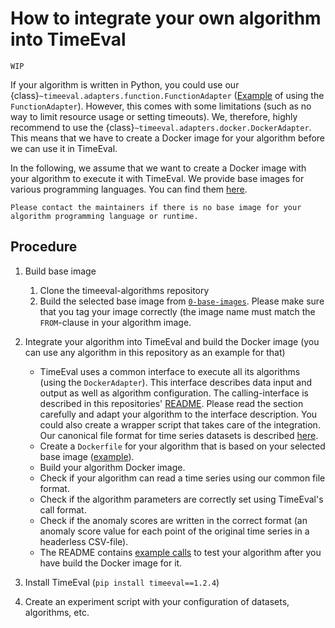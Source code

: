 # How to integrate your own algorithm into TimeEval

```{warning}
WIP
```

If your algorithm is written in Python, you could use our {class}`~timeeval.adapters.function.FunctionAdapter` ([Example](../concepts/algorithms.md#function-adapter) of using the `FunctionAdapter`).
However, this comes with some limitations (such as no way to limit resource usage or setting timeouts).
We, therefore, highly recommend to use the {class}`~timeeval.adapters.docker.DockerAdapter`.
This means that we have to create a Docker image for your algorithm before we can use it in TimeEval.

In the following, we assume that we want to create a Docker image with your algorithm to execute it with TimeEval.
We provide base images for various programming languages.
You can find them [here](https://github.com/HPI-Information-Systems/TimeEval-algorithms/tree/main/0-base-images).

```{note}
Please contact the maintainers if there is no base image for your algorithm programming language or runtime.
```

## Procedure

1. Build base image
   1. Clone the timeeval-algorithms repository
   2. Build the selected base image from [`0-base-images`](https://github.com/HPI-Information-Systems/TimeEval-algorithms/tree/main/0-base-images).
      Please make sure that you tag your image correctly (the image name must match the `FROM`-clause in your algorithm image.

2. Integrate your algorithm into TimeEval and build the Docker image (you can use any algorithm in this repository as an example for that)
   - TimeEval uses a common interface to execute all its algorithms (using the `DockerAdapter`).
     This interface describes data input and output as well as algorithm configuration.
     The calling-interface is described in this repositories' [README](https://github.com/HPI-Information-Systems/TimeEval-algorithms#timeeval-algorithm-interface).
     Please read the section carefully and adapt your algorithm to the interface description.
     You could also create a wrapper script that takes care of the integration.
     Our canonical file format for time series datasets is described [here](https://github.com/HPI-Information-Systems/TimeEval#canonical-file-format).
   - Create a `Dockerfile` for your algorithm that is based on your selected base image ([example](https://github.com/HPI-Information-Systems/TimeEval-algorithms/blob/main/kmeans/Dockerfile)).
   - Build your algorithm Docker image.
   - Check if your algorithm can read a time series using our common file format.
   - Check if the algorithm parameters are correctly set using TimeEval's call format.
   - Check if the anomaly scores are written in the correct format (an anomaly score value for each point of the original time series in a headerless CSV-file).
   - The README contains [example calls](https://github.com/HPI-Information-Systems/TimeEval-algorithms#example-calls) to test your algorithm after you have build the Docker image for it.

3. Install TimeEval (`pip install timeeval==1.2.4`)

4. Create an experiment script with your configuration of datasets, algorithms, etc.
